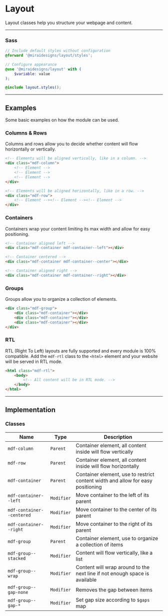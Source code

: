 # Layout

Layout classes help you structure your webpage and content.

---

### Sass

```scss
// Include default styles without configuration
@forward '@miraidesigns/layout/styles';
```

```scss
// Configure appearance
@use '@miraidesigns/layout' with (
    $variable: value
);

@include layout.styles();
```

---

## Examples

Some basic examples on how the module can be used.

### Columns & Rows

Columns and rows allow you to decide whether content will flow horizontally or vertically.

```html
<!-- Elements will be aligned vertically, like in a column. -->
<div class="mdf-column">
    <!-- Element -->
    <!-- Element -->
    <!-- Element -->
</div>

<!-- Elements will be aligned horizontally, like in a row. -->
<div class="mdf-row">
    <!-- Element --><!-- Element --><!-- Element -->
</div>
```

### Containers

Containers wrap your content limiting its max width and allow for easy positioning.

```html
<!-- Container aligned left -->
<div class="mdf-container mdf-container--left"></div>

<!-- Container centered -->
<div class="mdf-container mdf-container--center"></div>

<!-- Container aligned right -->
<div class="mdf-container mdf-container--right"></div>
```

### Groups

Groups allow you to organize a collection of elements.

```html
<div class="mdf-group">
    <div class="mdf-container"></div>
    <div class="mdf-container"></div>
    <div class="mdf-container"></div>
</div>
```

### RTL

RTL (Right To Left) layouts are fully supported and every module is 100% compatible.
Add the `mdf-rtl` class to the `<html>` element and your website will be served in RTL mode.

```html
<html class="mdf-rtl">
    <body>
        <!-- All content will be in RTL mode. -->
    </body>
</html>
```

---

## Implementation

### Classes

| Name                      | Type       | Description                                                                     |
| ------------------------- | ---------- | ------------------------------------------------------------------------------- |
| `mdf-column`              | `Parent`   | Container element, all content inside will flow vertically                      |
| `mdf-row`                 | `Parent`   | Container element, all content inside will flow horizontally                    |
| `mdf-container`           | `Parent`   | Container element, use to restrict content width and allow for easy positioning |
| `mdf-container--left`     | `Modifier` | Move container to the left of its parent                                        |
| `mdf-container--centered` | `Modifier` | Move container to the center of its parent                                      |
| `mdf-container--right`    | `Modifier` | Move container to the right of its parent                                       |
| `mdf-group`               | `Parent`   | Container element, use to organize a collection of items                        |
| `mdf-group--stacked`      | `Modifier` | Content will flow vertically, like a list                                       |
| `mdf-group--wrap`         | `Modifier` | Content will wrap around to the next line if not enough space is available      |
| `mdf-group--gap-none`     | `Modifier` | Removes the gap between items                                                   |
| `mdf-group--gap-*`        | `Modifier` | Set gap size according to `$gaps` map                                           |